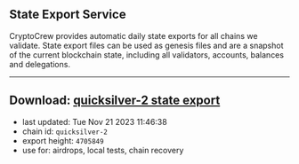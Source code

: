 ## State Export Service
CryptoCrew provides automatic daily state exports for all chains we validate. State export files can be used as genesis files and are a snapshot of the current blockchain state, including all validators, accounts, balances and delegations.

---
**Download: [quicksilver-2 state export](https://dl.ccvalidators.com/SERVICE/quicksilver/quicksilver-2_export_4705849.json)**
---

- last updated: Tue Nov 21 2023 11:46:38
- chain id: `quicksilver-2`
- export height: `4705849`
- use for: airdrops, local tests, chain recovery

